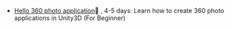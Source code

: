 

- [Hello 360 photo application]()🚷 , 4-5 days: Learn how to create 360 photo applications in Unity3D (For Beginner) 
